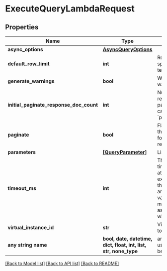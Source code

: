 # ExecuteQueryLambdaRequest


## Properties
Name | Type | Description | Notes
------------ | ------------- | ------------- | -------------
**async_options** | [**AsyncQueryOptions**](AsyncQueryOptions.md) |  | [optional] 
**default_row_limit** | **int** | Row limit to use if no limit specified in the SQL query text. | [optional] 
**generate_warnings** | **bool** | Whether to generate warnings. | [optional] 
**initial_paginate_response_doc_count** | **int** | Number of documents to return in addition to paginating for this query call. Only relevant if &#x60;paginate&#x60; flag is also set. | [optional] 
**paginate** | **bool** | Flag to paginate and store the results of this query for later / sequential retrieval. | [optional] 
**parameters** | [**[QueryParameter]**](QueryParameter.md) | List of named parameters. | [optional] 
**timeout_ms** | **int** | The maximum amount of time that the system will attempt to complete query execution before aborting the query and returning an error. The maximum value for this timeout is 2 minutes. async_options.timeout_ms will override this timeout. | [optional] 
**virtual_instance_id** | **str** | Virtual instance on which to run the query. | [optional] 
**any string name** | **bool, date, datetime, dict, float, int, list, str, none_type** | any string name can be used but the value must be the correct type | [optional]

[[Back to Model list]](../README.md#documentation-for-models) [[Back to API list]](../README.md#documentation-for-api-endpoints) [[Back to README]](../README.md)


